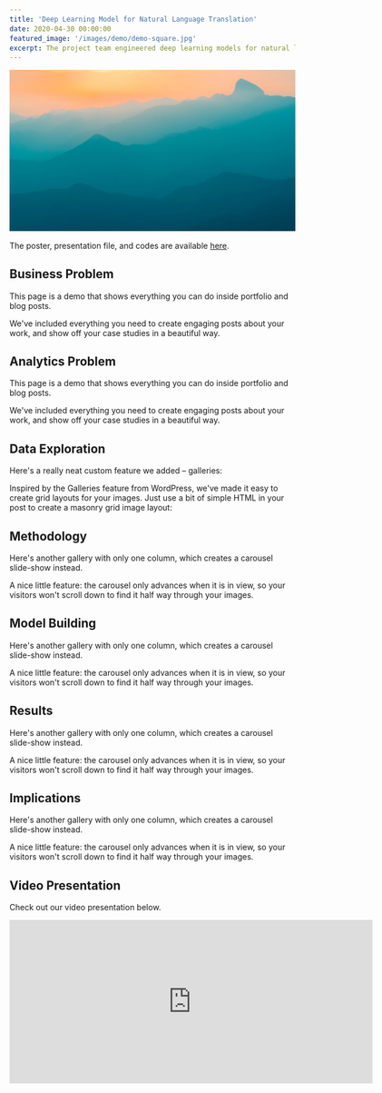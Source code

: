 ```yaml
---
title: 'Deep Learning Model for Natural Language Translation'
date: 2020-04-30 00:00:00
featured_image: '/images/demo/demo-square.jpg'
excerpt: The project team engineered deep learning models for natural language translation (Portuguese to English). We developed a seq2seq model with Long Short-term Memory (LSTM) and a Transformer model. We evaluated the models with a BLEU (Bilingual Evaluation Understudy) score, and the Transformer model scored 0.45, which was higher than the score of the seq2seq model (0.42).
---
```


![](/images/demo/demo-landscape.jpg)

The poster, presentation file, and codes are available [here](https://qrco.de/bevxN8).


## Business Problem

This page is a demo that shows everything you can do inside portfolio and blog posts.

We've included everything you need to create engaging posts about your work, and show off your case studies in a beautiful way.


## Analytics Problem

This page is a demo that shows everything you can do inside portfolio and blog posts.

We've included everything you need to create engaging posts about your work, and show off your case studies in a beautiful way.


## Data Exploration

Here's a really neat custom feature we added – galleries:


Inspired by the Galleries feature from WordPress, we've made it easy to create grid layouts for your images. Just use a bit of simple HTML in your post to create a masonry grid image layout:

## Methodology

Here's another gallery with only one column, which creates a carousel slide-show instead.

A nice little feature: the carousel only advances when it is in view, so your visitors won't scroll down to find it half way through your images.


## Model Building

Here's another gallery with only one column, which creates a carousel slide-show instead.

A nice little feature: the carousel only advances when it is in view, so your visitors won't scroll down to find it half way through your images.


## Results

Here's another gallery with only one column, which creates a carousel slide-show instead.

A nice little feature: the carousel only advances when it is in view, so your visitors won't scroll down to find it half way through your images.


## Implications

Here's another gallery with only one column, which creates a carousel slide-show instead.

A nice little feature: the carousel only advances when it is in view, so your visitors won't scroll down to find it half way through your images.


## Video Presentation

Check out our video presentation below.

<iframe src="https://youtu.be/_vCb8h40J9s?si=k2Wf8OiHJ6bsGFYC" width="640" height="288" frameborder="0" webkitallowfullscreen mozallowfullscreen allowfullscreen></iframe>
